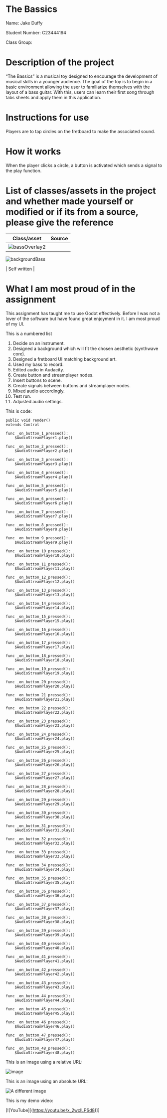 # The Bassics

Name: Jake Duffy

Student Number: C23444194

Class Group:

# Description of the project
“The Bassics” is a musical toy designed to encourage the development of musical skills in a younger audience. The goal of the toy is to begin in a basic environment allowing the user to familiarize themselves with the layout of a bass guitar. With this, users can learn their first song through tabs sheets and apply them in this application.

# Instructions for use
Players are to tap circles on the fretboard to make the associated sound.

# How it works
When the player clicks a circle, a button is activated which sends a signal to the play function.

# List of classes/assets in the project and whether made yourself or modified or if its from a source, please give the reference

| Class/asset | Source |
|-----------|-----------|
| ![bassOverlay2](https://github.com/Jeikuzu/GP-2023/assets/90930326/b7c75001-b60f-4099-876c-87410f9fd34c)
![backgroundBass](https://github.com/Jeikuzu/GP-2023/assets/90930326/5c718595-86f4-4476-a58c-c128c349211e)

 | Self written |


# What I am most proud of in the assignment
This assignment has taught me to use Godot effectively. Before I was not a lover of the software but have found great enjoyment in it. I am most proud of my UI.

This is a numbered list

1. 	Decide on an instrument.
2.	Designed a background which will fit the chosen aesthetic (synthwave core).
3.	Designed a fretboard UI matching background art.
4.	Used my bass to record.
5.	Edited audio in Audacity.
6.	Create button and streamplayer nodes.
7.	Insert buttons to scene.
8.	Create signals between buttons and streamplayer nodes.
9.	Mixed audio accordingly.
10.	Test run.
11.	Adjusted audio settings.



This is code:

```GDScript
public void render()
extends Control

func _on_button_1_pressed():
	$AudioStreamPlayer1.play()
	
func _on_button_2_pressed():
	$AudioStreamPlayer2.play()
	
func _on_button_3_pressed():
	$AudioStreamPlayer3.play()
	
func _on_button_4_pressed():
	$AudioStreamPlayer4.play()
	
func _on_button_5_pressed():
	$AudioStreamPlayer5.play()
	
func _on_button_6_pressed():
	$AudioStreamPlayer6.play()
	
func _on_button_7_pressed():
	$AudioStreamPlayer7.play()
	
func _on_button_8_pressed():
	$AudioStreamPlayer8.play()
	
func _on_button_9_pressed():
	$AudioStreamPlayer9.play()
	
func _on_button_10_pressed():
	$AudioStreamPlayer10.play()
	
func _on_button_11_pressed():
	$AudioStreamPlayer11.play()
	
func _on_button_12_pressed():
	$AudioStreamPlayer12.play()
	
func _on_button_13_pressed():
	$AudioStreamPlayer13.play()
	
func _on_button_14_pressed():
	$AudioStreamPlayer14.play()
	
func _on_button_15_pressed():
	$AudioStreamPlayer15.play()
	
func _on_button_16_pressed():
	$AudioStreamPlayer16.play()
	
func _on_button_17_pressed():
	$AudioStreamPlayer17.play()
	
func _on_button_18_pressed():
	$AudioStreamPlayer18.play()
	
func _on_button_19_pressed():
	$AudioStreamPlayer19.play()
	
func _on_button_20_pressed():
	$AudioStreamPlayer20.play()
	
func _on_button_21_pressed():
	$AudioStreamPlayer21.play()
	
func _on_button_22_pressed():
	$AudioStreamPlayer22.play()
	
func _on_button_23_pressed():
	$AudioStreamPlayer23.play()
	
func _on_button_24_pressed():
	$AudioStreamPlayer24.play()
	
func _on_button_25_pressed():
	$AudioStreamPlayer25.play()
	
func _on_button_26_pressed():
	$AudioStreamPlayer26.play()
	
func _on_button_27_pressed():
	$AudioStreamPlayer27.play()
	
func _on_button_28_pressed():
	$AudioStreamPlayer28.play()
	
func _on_button_29_pressed():
	$AudioStreamPlayer29.play()
	
func _on_button_30_pressed():
	$AudioStreamPlayer30.play()
	
func _on_button_31_pressed():
	$AudioStreamPlayer31.play()
	
func _on_button_32_pressed():
	$AudioStreamPlayer32.play()
	
func _on_button_33_pressed():
	$AudioStreamPlayer33.play()
	
func _on_button_34_pressed():
	$AudioStreamPlayer34.play()
	
func _on_button_35_pressed():
	$AudioStreamPlayer35.play()
	
func _on_button_36_pressed():
	$AudioStreamPlayer36.play()
	
func _on_button_37_pressed():
	$AudioStreamPlayer37.play()
	
func _on_button_38_pressed():
	$AudioStreamPlayer38.play()
	
func _on_button_39_pressed():
	$AudioStreamPlayer39.play()
	
func _on_button_40_pressed():
	$AudioStreamPlayer40.play()
	
func _on_button_41_pressed():
	$AudioStreamPlayer41.play()
	
func _on_button_42_pressed():
	$AudioStreamPlayer42.play()
	
func _on_button_43_pressed():
	$AudioStreamPlayer43.play()
	
func _on_button_44_pressed():
	$AudioStreamPlayer44.play()
	
func _on_button_45_pressed():
	$AudioStreamPlayer45.play()
	
func _on_button_46_pressed():
	$AudioStreamPlayer46.play()
	
func _on_button_47_pressed():
	$AudioStreamPlayer47.play()
	
func _on_button_48_pressed():
	$AudioStreamPlayer48.play()

```



This is an image using a relative URL:

![image](https://github.com/Jeikuzu/GP-2023/assets/90930326/230149a4-aa25-4913-b754-b8f6a8331edc)



This is an image using an absolute URL:

![A different image](https://bryanduggandotorg.files.wordpress.com/2019/02/infinite-forms-00045.png?w=595&h=&zoom=2)

This is my demo video:

[![YouTube][(https://youtu.be/x_2wclLPSd8)]]




